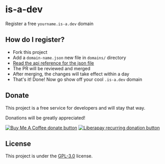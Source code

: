 # is-a-dev
Register a free `yourname.is-a.dev` domain

## How do I register?
* Fork this project
* Add a `domain-name.json` new file in `domains/` directory
* [Read the api reference for the json file](./API.md)
* The PR will be reviewed and merged
* After merging, the changes will take effect within a day
* That's it! Done! Now go show off your cool `.is-a.dev` domain

## Donate
This project is a free service for developers and will stay that way.

Donations will be greatly appreciated!

<a href="https://www.buymeacoffee.com/phenax" target="_blank"><img src="https://img.shields.io/badge/buy%20me%20a%20coffee-donate-blue.svg?style=flat-square" alt="Buy Me A Coffee donate button" /></a>
<a href="https://liberapay.com/phenax" target="_blank"><img src="https://img.shields.io/badge/liberapay-donate-yellow.svg?style=flat-square" alt="Liberapay recurring donation button" /></a>


## License
This project is under the [GPL-3.0](./LICENSE) license.
